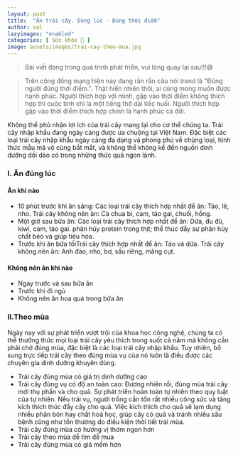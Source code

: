 ```yaml
---
layout: post
title:  "Ăn trái cây. Đúng lúc - Đúng thời điểm"
author: sal
lazyimages: "enabled"
categories: [ Sức khỏe 💪 ]
image: assets/images/trai-cay-theo-mua.jpg
---
```

> Bài viết đang trong quá trình phát triển, vui lòng quay lại sau!!!😅

> Trên cộng đồng mạng hiện nay đang rần rần câu nói trend là "Đúng người đúng thời điểm.". Thật hiển nhiên thôi, ai cũng mong muốn được hạnh phúc. Người thích hợp với mình, gặp vào thời điểm không thích hợp thì cuộc tình chỉ là một tiếng thở dài tiếc nuối. Người thích hợp gặp vào thời điểm thích hợp chính là hạnh phúc cả đời.

Không thể phủ nhận lợi ích của trái cây mang lại cho cơ thể chúng ta. Trái cây nhập khẩu đang ngày càng được ưa chuộng tại Việt Nam. Đặc biệt các loại trái cây nhập khẩu ngày càng đa dạng và phong phú về chủng loại, hình thức mẫu mã vô cùng bắt mắt, và không thể không kể đến nguồn dinh dưỡng dồi dào có trong những thức quả ngon lành.

### I. Ăn đúng lúc
#### Ăn khi nào
- 10 phút trước khi ăn sáng: Các loại trái cây thích hợp nhất để ăn: Táo, lê, nho. Trái cây không nên ăn: Cà chua bi, cam, táo gai, chuối, hồng.
- Một giờ sau bữa ăn: Các loại trái cây thích hợp nhất để ăn: Dứa, đu đủ, kiwi, cam, táo gai. phân hủy protein trong thịt; thể thúc đẩy sự phân hủy chất béo và giúp tiêu hóa.
- Trước khi ăn bữa tốiTrái cây thích hợp nhất để ăn: Táo và dứa.
Trái cây không nên ăn: Anh đào, nho, bơ, sầu riêng, măng cụt.

#### Không nên ăn khi nào
- Ngay trước và sau bữa ăn
- Trước khi đi ngủ
- Không nên ăn hoa quả trong bữa ăn

### II.Theo mùa

Ngày nay với sự phát triển vượt trội của khoa học công nghệ, chúng ta có thể thưởng thức mọi loại trái cây yêu thích trong suốt cả năm mà không cần phải chờ đúng mùa, đặc biệt là các loại trái cây nhập khẩu. Tuy nhiên, bổ sung trực tiếp trái cây theo đúng mùa vụ của nó luôn là điều được các chuyên gia dinh dưỡng khuyên dùng.

- Trái cây đúng mùa có giá trị dinh dưỡng cao
- Trái cây đúng vụ có độ an toàn cao: Đương nhiên rồi, đúng mùa trái cây mới thụ phấn và cho quả. Sự phát triển hoàn toàn tự nhiên theo quy luật của tự nhiên. Nếu trái vụ, người trồng cần tốn rất nhiều công sức và tăng kích thích thúc đẩy cây cho quả. Việc kích thích cho quả sẽ lạm dụng nhiều phân bón hay chất hoá học, giúp cây có quả và tránh nhiều sâu bệnh cũng như tổn thương do điều kiện thời tiết trái mùa.
- Trái cây đúng mùa có hương vị thơm ngon hơn
- Trái cây theo mùa dễ tìm dễ mua
- Trái cây đúng mùa có giá mềm hơn
